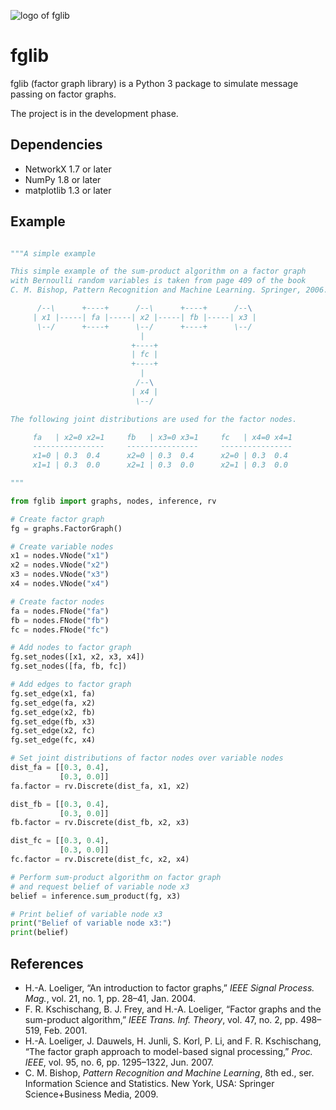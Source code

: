 ![logo of fglib](https://rawgit.com/danbar/fglib/master/docs/logo.svg)

fglib
=====

fglib (factor graph library) is a Python 3 package to simulate message passing on factor graphs.

The project is in the development phase.

Dependencies
------------

* NetworkX 1.7 or later
* NumPy 1.8 or later
* matplotlib 1.3 or later

Example
-------

```Python

"""A simple example

This simple example of the sum-product algorithm on a factor graph
with Bernoulli random variables is taken from page 409 of the book
C. M. Bishop, Pattern Recognition and Machine Learning. Springer, 2006.

      /--\      +----+      /--\      +----+      /--\
     | x1 |-----| fa |-----| x2 |-----| fb |-----| x3 |
      \--/      +----+      \--/      +----+      \--/
                             |
                           +----+
                           | fc |
                           +----+
                             |
                            /--\
                           | x4 |
                            \--/

The following joint distributions are used for the factor nodes.

     fa   | x2=0 x2=1     fb   | x3=0 x3=1     fc   | x4=0 x4=1
     ----------------     ----------------     ----------------
     x1=0 | 0.3  0.4      x2=0 | 0.3  0.4      x2=0 | 0.3  0.4
     x1=1 | 0.3  0.0      x2=1 | 0.3  0.0      x2=1 | 0.3  0.0

"""

from fglib import graphs, nodes, inference, rv

# Create factor graph
fg = graphs.FactorGraph()

# Create variable nodes
x1 = nodes.VNode("x1")
x2 = nodes.VNode("x2")
x3 = nodes.VNode("x3")
x4 = nodes.VNode("x4")

# Create factor nodes
fa = nodes.FNode("fa")
fb = nodes.FNode("fb")
fc = nodes.FNode("fc")

# Add nodes to factor graph
fg.set_nodes([x1, x2, x3, x4])
fg.set_nodes([fa, fb, fc])

# Add edges to factor graph
fg.set_edge(x1, fa)
fg.set_edge(fa, x2)
fg.set_edge(x2, fb)
fg.set_edge(fb, x3)
fg.set_edge(x2, fc)
fg.set_edge(fc, x4)

# Set joint distributions of factor nodes over variable nodes
dist_fa = [[0.3, 0.4],
           [0.3, 0.0]]
fa.factor = rv.Discrete(dist_fa, x1, x2)

dist_fb = [[0.3, 0.4],
           [0.3, 0.0]]
fb.factor = rv.Discrete(dist_fb, x2, x3)

dist_fc = [[0.3, 0.4],
           [0.3, 0.0]]
fc.factor = rv.Discrete(dist_fc, x2, x4)

# Perform sum-product algorithm on factor graph
# and request belief of variable node x3
belief = inference.sum_product(fg, x3)

# Print belief of variable node x3
print("Belief of variable node x3:")
print(belief)

```

References
----------

* H.-A. Loeliger, “An introduction to factor graphs,” 
_IEEE Signal Process. Mag._, vol. 21, no. 1, pp. 28–41, Jan. 2004.
* F. R. Kschischang, B. J. Frey, and H.-A. Loeliger, “Factor graphs and the sum-product algorithm,” 
_IEEE Trans. Inf. Theory_, vol. 47, no. 2, pp. 498–519, Feb. 2001.
* H.-A. Loeliger, J. Dauwels, H. Junli, S. Korl, P. Li, and F. R. Kschischang, “The factor graph approach to model-based signal processing,” 
_Proc. IEEE_, vol. 95, no. 6, pp. 1295–1322, Jun. 2007.
* C. M. Bishop, _Pattern Recognition and Machine Learning_, 
8th ed., ser. Information Science and Statistics. New York, USA: Springer Science+Business Media, 2009.
